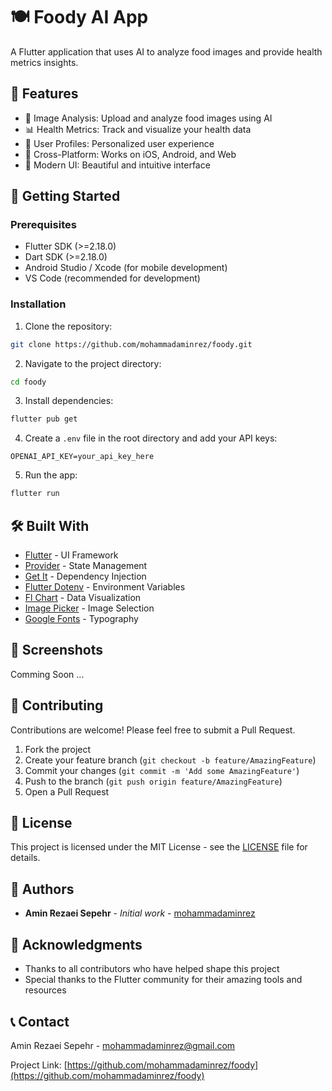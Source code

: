 # 🍽️ Foody AI App

A Flutter application that uses AI to analyze food images and provide health metrics insights.

## 🌟 Features

- 📸 Image Analysis: Upload and analyze food images using AI
- 📊 Health Metrics: Track and visualize your health data
- 🎯 User Profiles: Personalized user experience
- 📱 Cross-Platform: Works on iOS, Android, and Web
- 🎨 Modern UI: Beautiful and intuitive interface

## 🚀 Getting Started

### Prerequisites

- Flutter SDK (>=2.18.0)
- Dart SDK (>=2.18.0)
- Android Studio / Xcode (for mobile development)
- VS Code (recommended for development)

### Installation

1. Clone the repository:
```bash
git clone https://github.com/mohammadaminrez/foody.git
```

2. Navigate to the project directory:
```bash
cd foody
```

3. Install dependencies:
```bash
flutter pub get
```

4. Create a `.env` file in the root directory and add your API keys:
```
OPENAI_API_KEY=your_api_key_here
```

5. Run the app:
```bash
flutter run
```

## 🛠️ Built With

- [Flutter](https://flutter.dev/) - UI Framework
- [Provider](https://pub.dev/packages/provider) - State Management
- [Get It](https://pub.dev/packages/get_it) - Dependency Injection
- [Flutter Dotenv](https://pub.dev/packages/flutter_dotenv) - Environment Variables
- [Fl Chart](https://pub.dev/packages/fl_chart) - Data Visualization
- [Image Picker](https://pub.dev/packages/image_picker) - Image Selection
- [Google Fonts](https://pub.dev/packages/google_fonts) - Typography

## 📱 Screenshots

Comming Soon ...

## 🤝 Contributing

Contributions are welcome! Please feel free to submit a Pull Request.

1. Fork the project
2. Create your feature branch (`git checkout -b feature/AmazingFeature`)
3. Commit your changes (`git commit -m 'Add some AmazingFeature'`)
4. Push to the branch (`git push origin feature/AmazingFeature`)
5. Open a Pull Request

## 📄 License

This project is licensed under the MIT License - see the [LICENSE](LICENSE) file for details.

## 👥 Authors

- **Amin Rezaei Sepehr** - *Initial work* - [mohammadaminrez](https://github.com/mohammadaminrez)

## 🙏 Acknowledgments

- Thanks to all contributors who have helped shape this project
- Special thanks to the Flutter community for their amazing tools and resources

## 📞 Contact

Amin Rezaei Sepehr - [mohammadaminrez@gmail.com](mailto:mohammadaminrez@gmail.com)

Project Link: [https://github.com/mohammadaminrez/foody](https://github.com/mohammadaminrez/foody)
